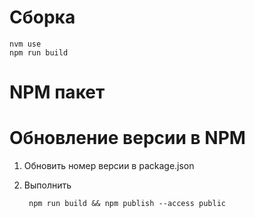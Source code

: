 # Сборка

    nvm use
    npm run build
    
# NPM пакет


    
# Обновление версии в NPM

1. Обновить номер версии в package.json

2. Выполнить

        npm run build && npm publish --access public
